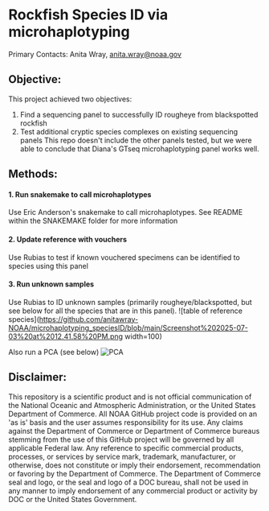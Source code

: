 # Rockfish Species ID via microhaplotyping
 
Primary Contacts: Anita Wray,
[anita.wray\@noaa.gov](mailto:anita.wray@noaa.gov)

## Objective:
This project achieved two objectives:
1. Find a sequencing panel to successfully ID rougheye from blackspotted rockfish
2. Test additional cryptic species complexes on existing sequencing panels
This repo doesn't include the other panels tested, but we were able to conclude that Diana's GTseq microhaplotyping panel works well. 

## Methods:

#### 1. Run snakemake to call microhaplotypes

Use Eric Anderson's snakemake to call microhaplotypes. See README within the SNAKEMAKE folder for more information

#### 2. Update reference with vouchers

Use Rubias to test if known vouchered specimens can be identified to species using this panel


#### 3. Run unknown samples

Use Rubias to ID unknown samples (primarily rougheye/blackspotted, but see below for all the species that are in this panel). 
![table of reference species](https://github.com/anitawray-NOAA/microhaplotyping_speciesID/blob/main/Screenshot%202025-07-03%20at%2012.41.58%20PM.png width=100)

Also run a PCA (see below)
![PCA](https://github.com/anitawray-NOAA/microhaplotyping_speciesID/blob/main/Screenshot%202025-07-03%20at%2012.45.40%20PM.png)

## Disclaimer:

This repository is a scientific product and is not official
communication of the National Oceanic and Atmospheric Administration, or
the United States Department of Commerce. All NOAA GitHub project code
is provided on an 'as is' basis and the user assumes responsibility for
its use. Any claims against the Department of Commerce or Department of
Commerce bureaus stemming from the use of this GitHub project will be
governed by all applicable Federal law. Any reference to specific
commercial products, processes, or services by service mark, trademark,
manufacturer, or otherwise, does not constitute or imply their
endorsement, recommendation or favoring by the Department of Commerce.
The Department of Commerce seal and logo, or the seal and logo of a DOC
bureau, shall not be used in any manner to imply endorsement of any
commercial product or activity by DOC or the United States Government.